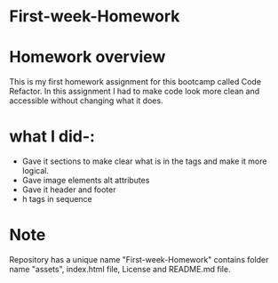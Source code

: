 # First-week-Homework
# Homework overview
This is my first homework assignment for this  bootcamp called Code Refactor. In this assignment I had to make code look more clean and accessible without changing what it does.

# what I did-:
* Gave it sections to make clear what is in the tags and make it more logical.
* Gave image elements alt attributes
* Gave it header and footer
* h tags in sequence

# Note 
Repository has a unique name "First-week-Homework" contains folder name "assets", index.html file, License and README.md file.